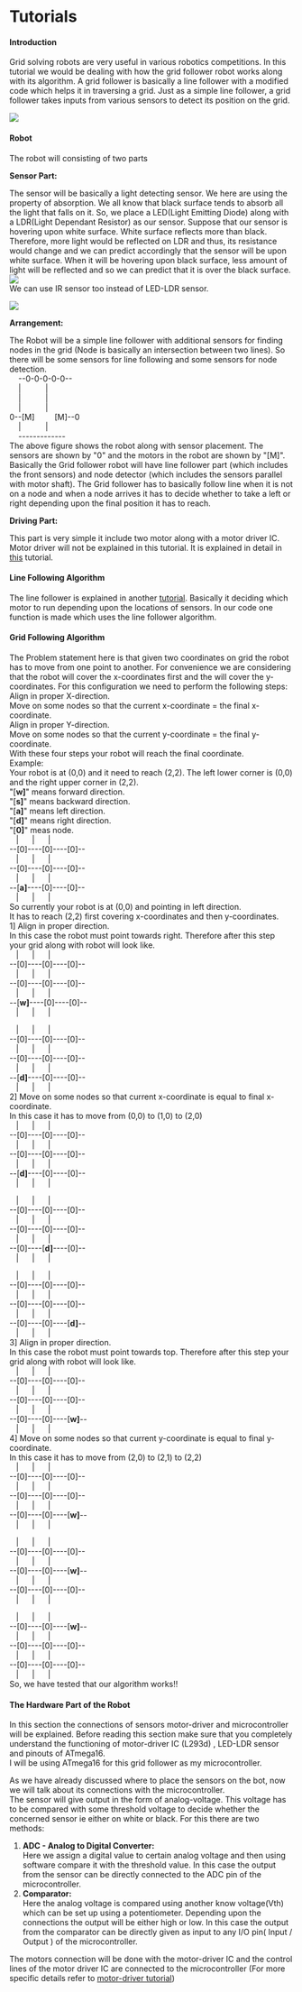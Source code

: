 # Tutorials

#### Introduction

Grid solving robots are very useful in various robotics competitions. In this tutorial we would be dealing with how the grid follower robot works along with its algorithm. A grid follower is basically a line follower with a modified code which helps it in traversing a grid. Just as a simple line follower, a grid follower takes inputs from various sensors to detect its position on the grid.

![][1]

#### Robot

The robot will consisting of two parts

**Sensor Part:**

The sensor will be basically a light detecting sensor. We here are using the property of absorption. We all know that black surface tends to absorb all the light that falls on it. So, we place a LED(Light Emitting Diode) along with a LDR(Light Dependant Resistor) as our sensor. Suppose that our sensor is hovering upon white surface. White surface reflects more than black. Therefore, more light would be reflected on LDR and thus, its resistance would change and we can predict accordingly that the sensor will be upon white surface. When it will be hovering upon black surface, less amount of light will be reflected and so we can predict that it is over the black surface.  
![][2]  
We can use IR sensor too instead of LED-LDR sensor.

![][3]

**Arrangement:**

The Robot will be a simple line follower with additional sensors for finding nodes in the grid (Node is basically an intersection between two lines). So there will be some sensors for line following and some sensors for node detection.  
    --0-0-0-0-0--  
    |           |  
    |           |  
    |           |  
0--[M]         [M]--0  
    |           |  
    -------------  
The above figure shows the robot along with sensor placement. The sensors are shown by "0" and the motors in the robot are shown by "[M]". Basically the Grid follower robot will have line follower part (which includes the front sensors) and node detector (which includes the sensors parallel with motor shaft). The Grid follower has to basically follow line when it is not on a node and when a node arrives it has to decide whether to take a left or right depending upon the final position it has to reach.

**Driving Part:**

This part is very simple it include two motor along with a motor driver IC. Motor driver will not be explained in this tutorial. It is explained in detail in [this][4] tutorial.

#### Line Following Algorithm

The line follower is explained in another [tutorial][5]. Basically it deciding which motor to run depending upon the locations of sensors. In our code one function is made which uses the line follower algorithm.

#### Grid Following Algorithm

The Problem statement here is that given two coordinates on grid the robot has to move from one point to another. For convenience we are considering that the robot will cover the x-coordinates first and the will cover the y-coordinates. For this configuration we need to perform the following steps:  
Align in proper X-direction.  
Move on some nodes so that the current x-coordinate = the final x-coordinate.  
Align in proper Y-direction.  
Move on some nodes so that the current y-coordinate = the final y-coordinate.  
With these four steps your robot will reach the final coordinate.  
Example:  
Your robot is at (0,0) and it need to reach (2,2). The left lower corner is (0,0) and the right upper corner in (2,2).  
"[**w]**" means forward direction.  
"[**s]**" means backward direction.  
"[**a]**" means left direction.  
"[**d]**" means right direction.  
"[**0]**" meas node.  
   |      |      |    
\--[0]----[0]----[0]--  
   |      |      |    
\--[0]----[0]----[0]--  
   |      |      |    
\--[**a]**\----[0]----[0]--  
   |      |      |    
So currently your robot is at (0,0) and pointing in left direction.  
It has to reach (2,2) first covering x-coordinates and then y-coordinates.  
1] Align in proper direction.  
In this case the robot must point towards right. Therefore after this step your grid along with robot will look like.  
   |      |      |    
\--[0]----[0]----[0]--  
   |      |      |    
\--[0]----[0]----[0]--  
   |      |      |    
\--[**w]**\----[0]----[0]--  
   |      |      |  

   |      |      |    
\--[0]----[0]----[0]--  
   |      |      |    
\--[0]----[0]----[0]--  
   |      |      |    
\--[**d]**\----[0]----[0]--  
   |      |      |    
2] Move on some nodes so that current x-coordinate is equal to final x-coordinate.  
In this case it has to move from (0,0) to (1,0) to (2,0)  
   |      |      |    
\--[0]----[0]----[0]--  
   |      |      |    
\--[0]----[0]----[0]--  
   |      |      |    
\--[**d]**\----[0]----[0]--  
   |      |      |    

   |      |      |    
\--[0]----[0]----[0]--  
   |      |      |    
\--[0]----[0]----[0]--  
   |      |      |    
\--[0]----[**d]**\----[0]--  
   |      |      |    

   |      |      |    
\--[0]----[0]----[0]--  
   |      |      |    
\--[0]----[0]----[0]--  
   |      |      |    
\--[0]----[0]----[**d]**\--  
   |      |      |    
3] Align in proper direction.  
In this case the robot must point towards top. Therefore after this step your grid along with robot will look like.  
   |      |      |    
\--[0]----[0]----[0]--  
   |      |      |    
\--[0]----[0]----[0]--  
   |      |      |    
\--[0]----[0]----[**w]**\--  
   |      |      |    
4] Move on some nodes so that current y-coordinate is equal to final y-coordinate.  
In this case it has to move from (2,0) to (2,1) to (2,2)  
   |      |      |    
\--[0]----[0]----[0]--  
   |      |      |    
\--[0]----[0]----[0]--  
   |      |      |    
\--[0]----[0]----[**w]**\--  
   |      |      |    

   |      |      |    
\--[0]----[0]----[0]--  
   |      |      |    
\--[0]----[0]----[**w]**\--  
   |      |      |    
\--[0]----[0]----[0]--  
   |      |      |    

   |      |      |    
\--[0]----[0]----[**w]**\--  
   |      |      |    
\--[0]----[0]----[0]--  
   |      |      |    
\--[0]----[0]----[0]--  
   |      |      |    
So, we have tested that our algorithm works!!

#### The Hardware Part of the Robot

In this section the connections of sensors motor-driver and microcontroller will be explained. Before reading this section make sure that you completely understand the functioning of motor-driver IC (L293d) , LED-LDR sensor and pinouts of ATmega16.  
I will be using ATmega16 for this grid follower as my microcontroller.

As we have already discussed where to place the sensors on the bot, now we will talk about its connections with the microcontroller.  
The sensor will give output in the form of analog-voltage. This voltage has to be compared with some threshold voltage to decide whether the concerned sensor ie either on white or black. For this there are two methods:

1. **ADC - Analog to Digital Converter:**  
Here we assign a digital value to certain analog voltage and then using software compare it with the threshold value. In this case the output from the sensor can be directly connected to the ADC pin of the microcontroller.
2. **Comparator:**  
Here the analog voltage is compared using another know voltage(Vth) which can be set up using a potentiometer. Depending upon the connections the output will be either high or low. In this case the output from the comparator can be directly given as input to any I/O pin( Input / Output ) of the microcontroller.

The motors connection will be done with the motor-driver IC and the control lines of the motor driver IC are connected to the microcontroller (For more specific details refer to [motor-driver tutorial][4])

[1]: https://lh3.googleusercontent.com/vC8X6ef5eZ_BYfLHcZeB2ty5OPBaUePsxRXoaDI7EZ4wUNG3a8XXkaYVgtXcQ5sqDb9Si0pwktmzmUptzc-t3U7K5eF_Iuo0WWo2k9OfrF7rxZD6Og3bD2Hp
[2]: https://lh3.googleusercontent.com/DbpUUskKlK-8xmirR7WIReD47ARYU3p_xOZSsS0XFXnvm6cPeNp5FTBVPXrKGiwnB533H3-123Y4B38b9Tct7v39IJ4ZvHXSrzeteDwNPh-zQIRLTiDP9xjuqg
[3]: https://lh4.googleusercontent.com/bpzbTsW5LSNQsgs7pATEr9QEJT7y02v89U0oc5qWCKSl7XALQurs5CfHN219-m6jdrAdTGbzmgKI7X76bNZ_A4G-6v5PZVK9HhtL919J7k1k_CxSDZZ8Esg-vg
[4]: http://www.robotix.in/tutorials/category/auto/motor_driver
[5]: http://www.robotix.in/tutorials/category/avr/linefollower
